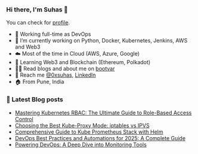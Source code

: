 ### Hi there, I'm Suhas 👋
You can check for [profile](https://bootvar.com/suhasadhav/).

- 👔 Working full-time as DevOps
- 🔭 I’m currently working on Python, Docker, Kubernetes, Jenkins, AWS and Web3
- ☁️ Most of the time in Cloud (AWS, Azure, Google)
- 🌱 Learning Web3 and Blockchain (Ethereum, Polkadot)
- 👨‍💻 Read blogs and about me on [bootvar](https://bootvar.com)
- 📲 Reach me [@0xsuhas](https://twitter.com/0xsuhas), [LinkedIn](https://www.linkedin.com/in/suhasadhav)
- 🏠 From Pune, India

<!--
**suhasadhav/suhasadhav** is a ✨ _special_ ✨ repository because its `README.md` (this file) appears on your GitHub profile.

Here are some ideas to get you started:

- 🔭 I’m currently working on ...
- 🌱 I’m currently learning ...
- 👯 I’m looking to collaborate on ...
- 🤔 I’m looking for help with ...
- 💬 Ask me about ...
- 📫 How to reach me: ...
- 😄 Pronouns: ...
- ⚡ Fun fact: ...
-->

### 📕 Latest Blog posts
<!-- BLOG-POST-LIST:START -->
- [Mastering Kubernetes RBAC: The Ultimate Guide to Role-Based Access Control](https://bootvar.com/k8s-rbac-explained/)
- [Choosing the Best Kube-Proxy Mode: iptables vs IPVS](https://bootvar.com/kube-proxy-iptables-vs-ipvs/)
- [Comprehensive Guide to Kube Prometheus Stack with Helm](https://bootvar.com/kube-prometheus-stack-explained/)
- [DevOps Best Practices and Automations for 2025: A Complete Guide](https://bootvar.com/devops-best-practices-for-2025/)
- [Powering DevOps: A Deep Dive into Monitoring Tools](https://bootvar.com/intro-to-prometheus-grafana-alertmanager/)
<!-- BLOG-POST-LIST:END -->
